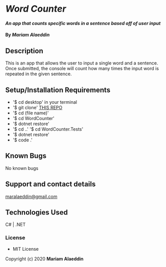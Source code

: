 # _Word Counter_

#### _An app that counts specific words in a sentence based off of user input_

#### By _**Mariam Alaeddin**_

## Description

This is an app that allows the user to input a single word and a sentence.  Once submitted, the console will count how many times the input word is repeated in the given sentence.

## Setup/Installation Requirements

* '$ cd desktop' in your terminal
* '$ git clone' [THIS REPO](https://github.com/MMAlaeddin/WordCounter)
* '$ cd (file name)'
* '$ cd WordCounter'
* '$ dotnet restore'
* '$ cd ..' '$ cd WordCounter.Tests'
* '$ dotnet restore'
* '$ code .'

## Known Bugs

No known bugs

## Support and contact details

maralaeddin@gmail.com

## Technologies Used

C# | .NET

### License

* MIT License 

Copyright (c) 2020 **Mariam Alaeddin**
